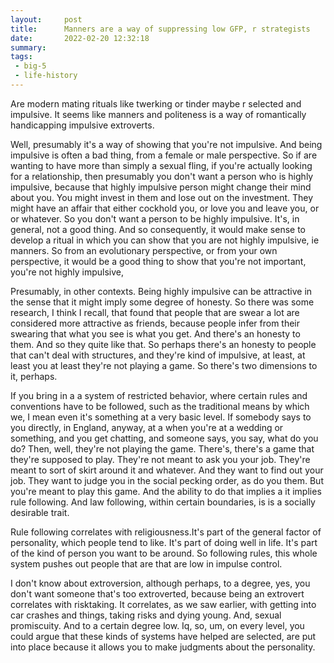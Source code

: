 ```yaml
---
layout:     post
title:      Manners are a way of suppressing low GFP, r strategists
date:       2022-02-20 12:32:18
summary:    
tags:
 - big-5
 - life-history
---
```


Are modern mating rituals like twerking or tinder maybe r selected and impulsive. It seems like manners and politeness is a way of romantically handicapping impulsive extroverts. 

Well, presumably it's a way of showing that you're not impulsive. And being impulsive is often a bad thing, from a female or male perspective. So if are wanting to have more than simply a sexual fling, if you're actually looking for a relationship, then presumably you don't want a person who is highly impulsive, because that highly impulsive person might change their mind about you. You might invest in them and lose out on the investment. They might have an affair that either cockhold you, or love you and leave you, or or whatever. So you don't want a person to be highly impulsive. It's, in general, not a good thing. And so consequently, it would make sense to develop a ritual in which you can show that you are not highly impulsive, ie manners. So from an evolutionary perspective, or from your own perspective, it would be a good thing to show that you're not important, you're not highly impulsive, 

Presumably, in other contexts. Being highly impulsive can be attractive in the sense that it might imply some degree of honesty. So there was some research, I think I recall, that found that people that are swear a lot are considered more attractive as friends, because people infer from their swearing that what you see is what you get. And there's an honesty to them. And so they quite like that. So perhaps there's an honesty to people that can't deal with structures, and they're kind of impulsive, at least, at least you at least they're not playing a game. So there's two dimensions to it, perhaps. 

If you bring in a a system of restricted behavior, where certain rules and conventions have to be followed, such as the traditional means by which we, I mean even it's something at a very basic level. If somebody says to you directly, in England, anyway, at a when you're at a wedding or something, and you get chatting, and someone says, you say, what do you do? Then, well, they're not playing the game. There's, there's a game that they're supposed to play. They're not meant to ask you your job. They're meant to sort of skirt around it and whatever. And they want to find out your job. They want to judge you in the social pecking order, as do you them. But you're meant to play this game. And the ability to do that implies a it implies rule following. And law following, within certain boundaries, is is a socially desirable trait. 

Rule following correlates with religiousness.It's part of the general factor of personality, which people tend to like. It's part of doing well in life. It's part of the kind of person you want to be around. So following rules, this whole system pushes out people that are that are low in impulse control.

I don't know about extroversion, although perhaps, to a degree, yes, you don't want someone that's too extroverted, because being an extrovert correlates with risktaking. It correlates, as we saw earlier, with getting into car crashes and things, taking risks and dying young. And, sexual promiscuity. And to a certain degree low. Iq, so, um, on every level, you could argue that these kinds of systems have helped are selected, are put into place because it allows you to make judgments about the personality.